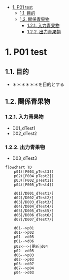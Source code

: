 - [1. P01 test](#1-p01-test)
  - [1.1. 目的](#11-目的)
  - [1.2. 関係青果物](#12-関係青果物)
    - [1.2.1. 入力青果物](#121-入力青果物)
    - [1.2.2. 出力青果物](#122-出力青果物)

# 1. P01 test

## 1.1. 目的

- ＊＊＊＊＊＊を目的とする

## 1.2. 関係青果物

### 1.2.1. 入力青果物

- D01_dTest1
- D02_dTest2

### 1.2.2. 出力青果物

- D03_dTest3

```mermaid
flowchart TD
    p01([P003_pTest3])
    p02([P004_pTest2])
    p03([P002_pTest1])
    p04([P005_pTest4])

    d01[/D001_dTest1/]
    d02[/D002_dTest2/]
    d03[/D003_dTest3/]
    d04[/D004_dTest4/]
    d05[/D005_dTest5/]
    d06[/D006_dTest6/]
    d07[/D007_dTest7/]

    d01-->p01
    d01-->p02
    p01-->d05
    p01-->d06
    p02<-->|更新|d04
    p02-->d05
    d06-->p03
    d02-->p03
    p03-->d07
    d07-->p04
    p04-->d03
```